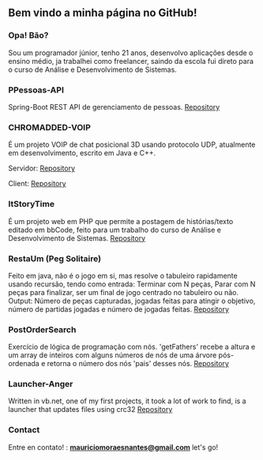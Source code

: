 ## Bem vindo a minha página no GitHub!

### Opa! Bão?

Sou um programador júnior, tenho 21 anos, desenvolvo aplicações desde o ensino médio, ja trabalhei como freelancer, saindo da escola fui direto para o curso de Análise e Desenvolvimento de Sistemas.

### PPessoas-API

Spring-Boot REST API de gerenciamento de pessoas.
[Repository](https://github.com/Mauricio-MN/PPessoas-API)

### CHROMADDED-VOIP
É um projeto VOIP de chat posicional 3D usando protocolo UDP, atualmente em desenvolvimento, escrito em Java e C++.

  Servidor: [Repository](https://github.com/Mauricio-MN/CHROMADDED-VOIP)

  Client: [Repository](https://github.com/Mauricio-MN/CHROMADDED-VOIP-CLIENT-BASE)

### ltStoryTime

É um projeto web em PHP que permite a postagem de histórias/texto editado em bbCode, feito para um trabalho do curso de Análise e Desenvolvimento de Sistemas.
[Repository](https://github.com/Mauricio-MN/ltStoryTime)

### RestaUm (Peg Solitaire)

Feito em java, não é o jogo em si, mas resolve o tabuleiro rapidamente usando recursão, tendo como entrada: Terminar com N peças, Parar com N peças para finalizar, ser um final de jogo centrado no tabuleiro ou não.
Output: Número de peças capturadas, jogadas feitas para atingir o objetivo, número de partidas jogadas e número de jogadas feitas.
[Repository](https://github.com/Mauricio-MN/RestaUmJava)

### PostOrderSearch

Exercício de lógica de programação com nós. 'getFathers' recebe a altura e um array de inteiros com alguns números de nós de uma árvore pós-ordenada e retorna o número dos nós 'pais' desses nós.
[Repository](https://github.com/Mauricio-MN/PostOrderSearch)

### Launcher-Anger
Written in vb.net, one of my first projects, it took a lot of work to find, is a launcher that updates files using crc32
[Repository](https://github.com/Mauricio-MN/Launcher-Anger)

### Contact

Entre en contato! : **mauriciomoraesnantes@gmail.com** let's go!
